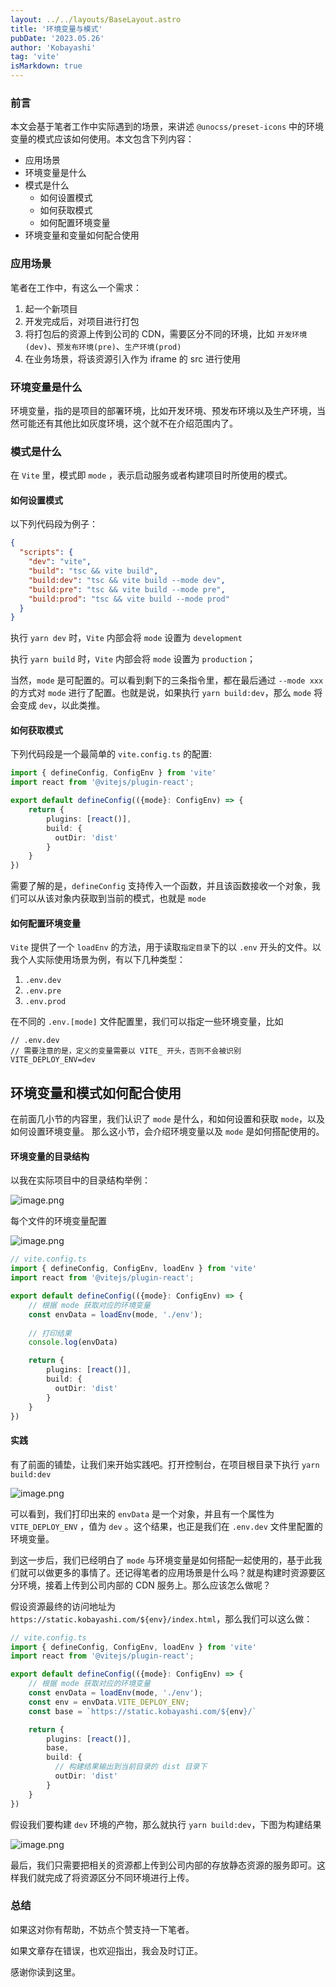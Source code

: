 ```yaml
---
layout: ../../layouts/BaseLayout.astro
title: '环境变量与模式'
pubDate: '2023.05.26'
author: 'Kobayashi'
tag: 'vite'
isMarkdown: true
---
```


### 前言

本文会基于笔者工作中实际遇到的场景，来讲述 `@unocss/preset-icons` 中的环境变量的模式应该如何使用。本文包含下列内容：

* 应用场景
* 环境变量是什么
* 模式是什么
    *   如何设置模式
    *   如何获取模式
    *   如何配置环境变量
*   环境变量和变量如何配合使用

### 应用场景

笔者在工作中，有这么一个需求：

1.  起一个新项目
2.  开发完成后，对项目进行打包
3.  将打包后的资源上传到公司的 CDN，需要区分不同的环境，比如 `开发环境(dev)`、`预发布环境(pre)`、`生产环境(prod)`
4.  在业务场景，将该资源引入作为 iframe 的 src 进行使用

### 环境变量是什么

环境变量，指的是项目的部署环境，比如开发环境、预发布环境以及生产环境，当然可能还有其他比如灰度环境，这个就不在介绍范围内了。

### 模式是什么

在 `Vite` 里，模式即 `mode` ，表示启动服务或者构建项目时所使用的模式。

#### 如何设置模式

以下列代码段为例子：

```json
{
  "scripts": {
    "dev": "vite",
    "build": "tsc && vite build",
    "build:dev": "tsc && vite build --mode dev",
    "build:pre": "tsc && vite build --mode pre",
    "build:prod": "tsc && vite build --mode prod"
  }
}
```

执行 `yarn dev` 时，`Vite` 内部会将 `mode` 设置为 `development`

执行 `yarn build` 时，`Vite` 内部会将 `mode` 设置为 `production`；

当然，`mode` 是可配置的。可以看到剩下的三条指令里，都在最后通过 `--mode xxx` 的方式对 `mode` 进行了配置。也就是说，如果执行 `yarn build:dev`，那么 `mode` 将会变成 `dev`，以此类推。

#### 如何获取模式

下列代码段是一个最简单的 `vite.config.ts` 的配置:

```typescript
import { defineConfig, ConfigEnv } from 'vite'
import react from '@vitejs/plugin-react';

export default defineConfig(({mode}: ConfigEnv) => {
    return {
        plugins: [react()],
        build: {
          outDir: 'dist'
        }
    }
})
```

需要了解的是，`defineConfig` 支持传入一个函数，并且该函数接收一个对象，我们可以从该对象内获取到当前的模式，也就是 `mode`

#### 如何配置环境变量

`Vite` 提供了一个 `loadEnv` 的方法，用于读取`指定目录`下的以 `.env` 开头的文件。以我个人实际使用场景为例，有以下几种类型：

1.  `.env.dev`
2.  `.env.pre`
3.  `.env.prod`

在不同的 `.env.[mode]` 文件配置里，我们可以指定一些环境变量，比如

    // .env.dev
    // 需要注意的是，定义的变量需要以 VITE_ 开头，否则不会被识别
    VITE_DEPLOY_ENV=dev

## 环境变量和模式如何配合使用

在前面几小节的内容里，我们认识了 `mode` 是什么，和如何设置和获取 `mode`，以及如何设置环境变量。
那么这小节，会介绍环境变量以及 `mode` 是如何搭配使用的。

#### 环境变量的目录结构

以我在实际项目中的目录结构举例：

![image.png](/vite-1/1.png)

每个文件的环境变量配置

![image.png](/vite-1/2.png)

```typescript
// vite.config.ts
import { defineConfig, ConfigEnv, loadEnv } from 'vite'
import react from '@vitejs/plugin-react';

export default defineConfig(({mode}: ConfigEnv) => {
    // 根据 mode 获取对应的环境变量
    const envData = loadEnv(mode, './env');
    
    // 打印结果
    console.log(envData)

    return {
        plugins: [react()],
        build: {
          outDir: 'dist'
        }
    }
})
```

#### 实践

有了前面的铺垫，让我们来开始实践吧。打开控制台，在项目根目录下执行 `yarn build:dev`

![image.png](/vite-1/3.png)

可以看到，我们打印出来的 `envData` 是一个对象，并且有一个属性为 `VITE_DEPLOY_ENV` ，值为 `dev` 。这个结果，也正是我们在 `.env.dev` 文件里配置的环境变量。

到这一步后，我们已经明白了 `mode` 与环境变量是如何搭配一起使用的，基于此我们就可以做更多的事情了。还记得笔者的应用场景是什么吗？就是构建时资源要区分环境，接着上传到公司内部的 CDN 服务上。那么应该怎么做呢？

假设资源最终的访问地址为 `https://static.kobayashi.com/${env}/index.html`，那么我们可以这么做：

```typescript
// vite.config.ts
import { defineConfig, ConfigEnv, loadEnv } from 'vite'
import react from '@vitejs/plugin-react';

export default defineConfig(({mode}: ConfigEnv) => {
    // 根据 mode 获取对应的环境变量
    const envData = loadEnv(mode, './env');
    const env = envData.VITE_DEPLOY_ENV;
    const base = `https://static.kobayashi.com/${env}/`

    return {
        plugins: [react()],
        base,
        build: {
          // 构建结果输出到当前目录的 dist 目录下
          outDir: 'dist'
        }
    }
})
```
假设我们要构建 `dev` 环境的产物，那么就执行 `yarn build:dev`，下图为构建结果

![image.png](/vite-1/4.png)

最后，我们只需要把相关的资源都上传到公司内部的存放静态资源的服务即可。这样我们就完成了将资源区分不同环境进行上传。

### 总结
如果这对你有帮助，不妨点个赞支持一下笔者。

如果文章存在错误，也欢迎指出，我会及时订正。

感谢你读到这里。

